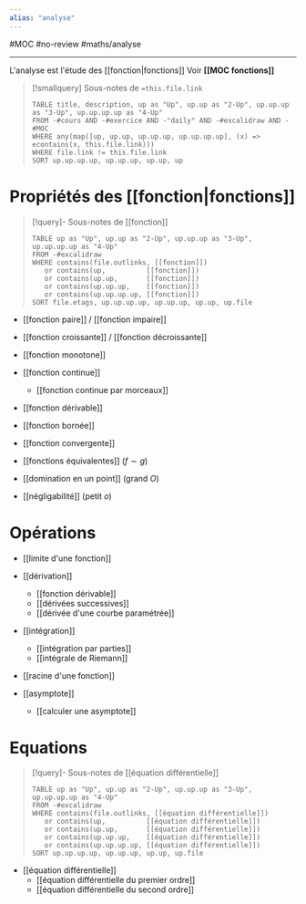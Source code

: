 ```yaml
---
alias: "analyse"
---
```

#MOC #no-review #maths/analyse

----
L'analyse est l'étude des [[fonction|fonctions]]
Voir **[[MOC fonctions]]**

> [!smallquery] Sous-notes de `=this.file.link`
> ```dataview
> TABLE title, description, up as "Up", up.up as "2-Up", up.up.up as "3-Up", up.up.up.up as "4-Up"
> FROM -#cours AND -#exercice AND -"daily" AND -#excalidraw AND -#MOC
> WHERE any(map([up, up.up, up.up.up, up.up.up.up], (x) => econtains(x, this.file.link)))
> WHERE file.link != this.file.link
> SORT up.up.up.up, up.up.up, up.up, up
> ```

# Propriétés des [[fonction|fonctions]]
> [!query]- Sous-notes de [[fonction]]
> ```dataview
> TABLE up as "Up", up.up as "2-Up", up.up.up as "3-Up", up.up.up.up as "4-Up"
> FROM -#excalidraw
> WHERE contains(file.outlinks, [[fonction]])
>    or contains(up,          [[fonction]])
>    or contains(up.up,       [[fonction]])
>    or contains(up.up.up,    [[fonction]])
>    or contains(up.up.up.up, [[fonction]])
> SORT file.etags, up.up.up.up, up.up.up, up.up, up.file
> ```

 - [[fonction paire]] / [[fonction impaire]]
 - [[fonction croissante]] / [[fonction décroissante]]
 - [[fonction monotone]]
 
 - [[fonction continue]]
     - [[fonction continue par morceaux]]
 - [[fonction dérivable]]
 - [[fonction bornée]]
 - [[fonction convergente]]

 - [[fonctions équivalentes]] ($f \sim g$)
 - [[domination en un point]] (grand $O$)
 - [[négligabilité]] (petit $o$)


# Opérations
 - [[limite d'une fonction]]
 - [[dérivation]]
     - [[fonction dérivable]]
     - [[dérivées successives]]
     - [[dérivée d'une courbe paramétrée]]
 - [[intégration]]
     - [[intégration par parties]]
     - [[intégrale de Riemann]]
 
 - [[racine d'une fonction]]

 - [[asymptote]]
     - [[calculer une asymptote]]

# Equations
> [!query]- Sous-notes de [[équation différentielle]]
> ```dataview
> TABLE up as "Up", up.up as "2-Up", up.up.up as "3-Up", up.up.up.up as "4-Up"
> FROM -#excalidraw
> WHERE contains(file.outlinks, [[équation différentielle]])
>    or contains(up,          [[équation différentielle]])
>    or contains(up.up,       [[équation différentielle]])
>    or contains(up.up.up,    [[équation différentielle]])
>    or contains(up.up.up.up, [[équation différentielle]])
> SORT up.up.up.up, up.up.up, up.up, up.file
> ```

 - [[équation différentielle]]
     - [[équation différentielle du premier ordre]]
     - [[équation différentielle du second ordre]]




